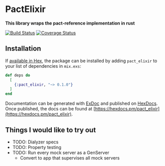 # PactElixir

**This library wraps the pact-reference implementation in rust**

[![Build Status](https://travis-ci.org/elitau/pact_elixir.svg?branch=master)](https://travis-ci.org/elitau/pact_elixir)
[![Coverage Status](https://coveralls.io/repos/github/elitau/pact_elixir/badge.svg?branch=master)](https://coveralls.io/github/elitau/pact_elixir?branch=master)

## Installation

If [available in Hex](https://hex.pm/docs/publish), the package can be installed
by adding `pact_elixir` to your list of dependencies in `mix.exs`:

```elixir
def deps do
  [
    {:pact_elixir, "~> 0.1.0"}
  ]
end
```

Documentation can be generated with [ExDoc](https://github.com/elixir-lang/ex_doc)
and published on [HexDocs](https://hexdocs.pm). Once published, the docs can
be found at [https://hexdocs.pm/pact_elixir](https://hexdocs.pm/pact_elixir).


## Things I would like to try out

 * TODO: Dialyzer specs
 * TODO: Property testing
 * TODO: Run every mock server as a GenServer
   * Convert to app that supervises all mock servers